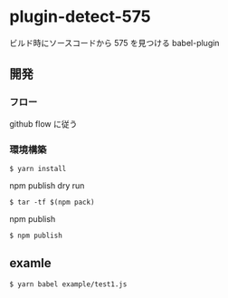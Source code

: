 # plugin-detect-575

ビルド時にソースコードから 575 を見つける babel-plugin

## 開発

### フロー

github flow に従う

### 環境構築

```
$ yarn install
```

npm publish dry run

```
$ tar -tf $(npm pack)
```

npm publish

```
$ npm publish
```

## examle

```
$ yarn babel example/test1.js
```
